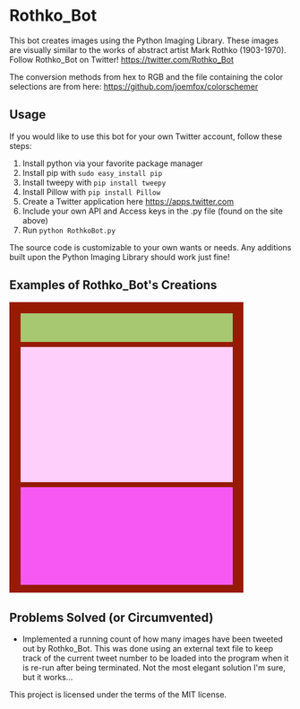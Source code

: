 # Rothko_Bot

This bot creates images using the Python Imaging Library. These images are visually similar to the works of abstract artist Mark Rothko (1903-1970). 
Follow Rothko_Bot on Twitter! https://twitter.com/Rothko_Bot

The conversion methods from hex to RGB and the file containing the color selections are from here: https://github.com/joemfox/colorschemer

## Usage
If you would like to use this bot for your own Twitter account, follow these steps:

1. Install python via your favorite package manager
2. Install pip with `sudo easy_install pip`
3. Install tweepy with `pip install tweepy`
4. Install Pillow with `pip install Pillow`
4. Create a Twitter application here https://apps.twitter.com
5. Include your own API and Access keys in the .py file (found on the site above)
6. Run `python RothkoBot.py`

The source code is customizable to your own wants or needs. Any additions built upon the Python Imaging Library should work just fine!

## Examples of Rothko_Bot's Creations
![alt text](https://github.com/ZacharyDavis/RothkoBot/blob/master/Images/Rothko.gif)

## Problems Solved (or Circumvented)
- Implemented a running count of how many images have been tweeted out by Rothko_Bot. This was done using an external text file to keep track of the current tweet number to be loaded into the program when it is re-run after being terminated. Not the most elegant solution I'm sure, but it works...

This project is licensed under the terms of the MIT license.
